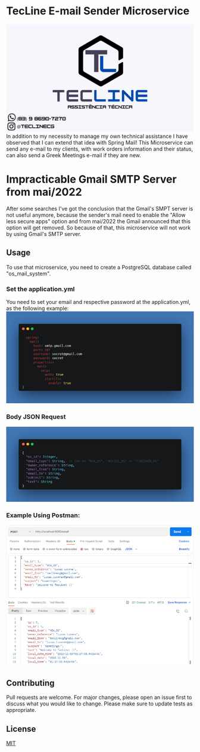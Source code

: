 # TecLine E-mail Sender Microservice

![TecLine](tecline.png)
In addition to my necessity to manage my own technical assistance I have observed that I can extend that idea with Spring Mail! This Microservice can send any e-mail to my clients, with work orders information and their status, can also send a Greek Meetings e-mail if they are new.

# Impracticable Gmail SMTP Server from mai/2022
After some searches I've got the conclusion that the Gmail's SMPT server is not useful anymore, because the sender's mail need to enable the "Allow less secure apps" option and from mai/2022 the Gmail announced that this option will get removed.
So because of that, this microservice will not work by using Gmail's SMTP server.



## Usage
To use that microservice, you need to create a PostgreSQL database called "os_mail_system".

### Set the application.yml
You need to set your email and respective password at the application.yml, as the following example:
![Request Body](src/main/resources/static/assets/img/yaml_example.png)

### Body JSON Request
![Request Body](src/main/resources/static/assets/img/request.png)

### Example Using Postman:
![Request Body](src/main/resources/static/assets/img/example.png)

## Contributing
Pull requests are welcome. For major changes, please open an issue first to discuss what you would like to change.
Please make sure to update tests as appropriate.

## License
[MIT](https://choosealicense.com/licenses/mit/)
